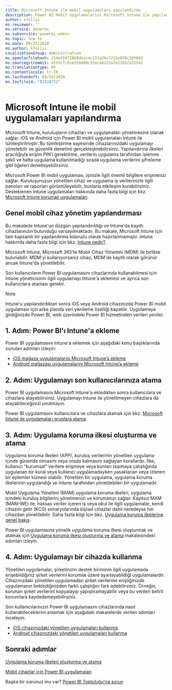 ```yaml
---
title: Microsoft Intune ile mobil uygulamaları yapılandırma
description: Power BI Mobil uygulamalarını Microsoft Intune ile yapılandırma. Bu makalede, uygulamayı ekleme ve dağıtma işlemleri açıklanır. Ayrıca güvenliği denetlemeye yönelik mobil uygulama ilkesinin nasıl oluşturulacağı da ele alınır.
author: kfollis
ms.reviewer: ''
ms.service: powerbi
ms.subservice: powerbi-admin
ms.topic: how-to
ms.date: 09/25/2020
ms.author: kfollis
LocalizationGroup: Administration
ms.openlocfilehash: 214ef5072808decc4c153a28cf231e070c20508d
ms.sourcegitcommit: d153cfc0ce559480c53ec48153a7e131b7a31542
ms.translationtype: HT
ms.contentlocale: tr-TR
ms.lasthandoff: 09/29/2020
ms.locfileid: "91524731"
---
```

# <a name="configure-mobile-apps-with-microsoft-intune"></a>Microsoft Intune ile mobil uygulamaları yapılandırma

Microsoft Intune, kuruluşların cihazları ve uygulamaları yönetmesine olanak sağlar. iOS ve Android için Power BI mobil uygulamaları Intune ile tümleştirilmiştir. Bu tümleştirme sayesinde cihazlarınızdaki uygulamayı yönetebilir ve güvenlik denetimi gerçekleştirebilirsiniz. Yapılandırma ilkeleri aracılığıyla erişim PIN'i gerektirme, verilerin uygulama tarafından işlenme şekli ve hatta uygulama kullanılmadığı sırada uygulama verilerini şifreleme gibi öğeleri denetleyebilirsiniz.

Microsoft Power BI mobil uygulaması, işinizle ilgili önemli bilgilere erişmenizi sağlar. Kuruluşunuzun yönetilen cihaz ve uygulama iş verilerinizle ilgili panoları ve raporları görüntüleyebilir, bunlarla etkileşim kurabilirsiniz. Desteklenen Intune uygulamaları hakkında daha fazla bilgi için bkz. [Microsoft Intune korumalı uygulamaları](/intune/apps/apps-supported-intune-apps).

## <a name="general-mobile-device-management-configuration"></a>Genel mobil cihaz yönetim yapılandırması

Bu makalede Intune'un düzgün yapılandırıldığı ve Intune'da kayıtlı cihazlarınızın bulunduğu varsayılmaktadır. Bu makale, Microsoft Intune için tam kapsamlı bir yapılandırma kılavuzu olarak hazırlanmamıştır. Intune hakkında daha fazla bilgi için bkz. [Intune nedir?](/intune/introduction-intune/).

Microsoft Intune, Microsoft 365'te Mobil Cihaz Yönetimi (MDM) ile birlikte bulunabilir. MDM'yi kullanıyorsanız cihaz, MDM'de kayıtlı olarak görünür ancak Intune'da yönetilebilir.

Son kullanıcıların Power BI uygulamasını cihazlarında kullanabilmesi için Intune yöneticisinin ilgili uygulamayı Intune'a eklemesi ve ayrıca son kullanıcılara ataması gerekir.

> [!NOTE]
> Intune'u yapılandırdıktan sonra iOS veya Android cihazınızda Power BI mobil uygulaması için arka planda veri yenileme özelliği kapatılır. Uygulamaya girdiğinizde Power BI, web üzerindeki Power BI hizmetinden verileri yeniler.

## <a name="step-1-add-the-power-bi-app-to-intune"></a>1\. Adım: Power BI'ı Intune'a ekleme

Power BI uygulamasını Intune'a eklemek için aşağıdaki konu başlıklarında sunulan adımları izleyin:
- [iOS mağaza uygulamalarını Microsoft Intune’a ekleme](/intune/apps/store-apps-ios)
- [Android mağazası uygulamalarını Microsoft Intune’a ekleme](/intune/apps/store-apps-android)

## <a name="step-2-assign-the-app-to-your-end-users"></a>2\. Adım: Uygulamayı son kullanıcılarınıza atama

Power BI uygulamasını Microsoft Intune'a ekledikten sonra kullanıcılara ve cihazlara atayabilirsiniz. Uygulamayı Intune ile yönetilmeyen cihazlara da atayabileceğinizi unutmayın.

Power BI uygulamasını kullanıcılara ve cihazlara atamak için bkz. [Microsoft Intune ile uygulamaları gruplara atama](/intune/apps/apps-deploy).

## <a name="step-3-create-and-assign-app-protection-policies"></a>3\. Adım: Uygulama koruma ilkesi oluşturma ve atama

Uygulama koruma ilkeleri (APP), kuruluş verilerinin yönetilen uygulama içinde güvende olmasını veya orada kalmasını sağlayan kurallardır. İlke, kullanıcı “kurumsal” verilere erişmeye veya bunları taşımaya çalıştığında uygulanan bir kural veya kullanıcı uygulamadayken yasaklanan veya izlenen bir eylemler kümesi olabilir. Yönetilen bir uygulama, uygulama koruma ilkelerinin uygulandığı ve Intune tarafından yönetilebilen bir uygulamadır.

Mobil Uygulama Yönetimi (MAM) uygulama koruma ilkeleri, uygulama içindeki kuruluş bilgilerini yönetmenizi ve korumanızı sağlar. Kayıtsız MAM (MAM-WE) ile, hassas veriler içeren iş veya okul ile ilgili uygulamalar, kendi cihazını getir (KCG) senaryolarında kişisel cihazlar dahil neredeyse her cihazdan yönetilebilir. Daha fazla bilgi için bkz. [Uygulama koruma ilkelerine genel bakış](/intune/apps/app-protection-policy).

Power BI uygulamasına yönelik uygulama koruma ilkesi oluşturmak ve atamak için [Uygulama koruma ilkesi oluşturma ve atama](/intune/apps/app-protection-policies) makalesindeki adımları izleyin.

## <a name="step-4-use-the-application-on-a-device"></a>4\. Adım: Uygulamayı bir cihazda kullanma

Yönetilen uygulamalar, şirketinizin destek biriminin ilgili uygulamada erişebildiğiniz şirket verilerini korumak üzere ayarlayabildiği uygulamalardır. Cihazınızdaki yönetilen uygulamadan şirket verilerine eriştiğinizde uygulamanın beklediğinizden farklı çalıştığını fark edebilirsiniz. Örneğin, korunan şirket verilerini kopyalayıp yapıştıramayabilir veya bu verileri belirli konumlara kaydedemeyebilirsiniz.

Son kullanıcılarınızın Power BI uygulamasını cihazlarında nasıl kullanabileceklerini anlamak için aşağıdaki makalelerde verilen adımları inceleyin:
- [iOS cihazınızdaki yönetilen uygulamaları kullanma](https://docs.microsoft.com/intune-user-help/use-managed-apps-on-your-device-ios#how-do-i-get-managed-apps)
- [Android cihazınızdaki yönetilen uygulamaları kullanma](https://docs.microsoft.com/intune-user-help/use-managed-apps-on-your-device-android)

## <a name="next-steps"></a>Sonraki adımlar

[Uygulama koruma ilkeleri oluşturma ve atama](/intune/app-protection-policies) 

[Mobil cihazlar için Power BI uygulamaları](../consumer/mobile/mobile-apps-for-mobile-devices.md)  

Başka bir sorunuz mu var? [Power BI Topluluğu'na sorun](https://community.powerbi.com/)  

